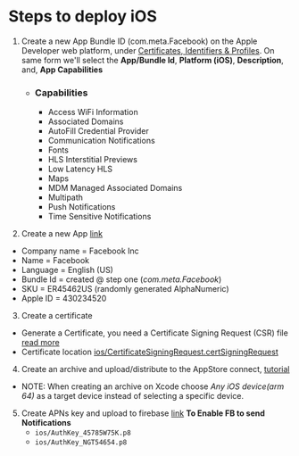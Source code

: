 # Steps to deploy iOS

 1. Create a new App Bundle ID (com.meta.Facebook) on the Apple Developer web platform, under [Certificates, Identifiers & Profiles](https://developer.apple.com/account/resources/identifiers/bundleId/add/bundle). On same form we'll select the **App/Bundle Id**, **Platform (iOS)**, **Description**, and, **App Capabilities**
     *  ### Capabilities
        -   Access WiFi Information
        -   Associated Domains
        -   AutoFill Credential Provider
        -   Communication Notifications
        -   Fonts
        -   HLS Interstitial Previews
        -   Low Latency HLS
        -   Maps
        -   MDM Managed Associated Domains
        -   Multipath
        -   Push Notifications
        -   Time Sensitive Notifications

2. Create a new App [link](https://appstoreconnect.apple.com/apps)
  - Company name = Facebook Inc
  - Name  = Facebook
  - Language = English (US)
  - Bundle Id = created @ step one (*com.meta.Facebook*)
  - SKU = ER45462US (randomly generated AlphaNumeric)
  - Apple ID = 430234520


3. Create a certificate
 - Generate a Certificate, you need a Certificate Signing Request (CSR) file [read more](https://help.apple.com/developer-account/#/dfa00fef7)
 - Certificate location [ios/CertificateSigningRequest.certSigningRequest](./CertificateSigningRequest.certSigningRequest)

<!-- 3.1 Create a APNs certificate [ios/PushCertificateSigningRequest.certSigningRequest](./PushCertificateSigningRequest.certSigningRequest)
 - And convert the certificate to p12 and upload to firebase -->
 
4. Create an archive and upload/distribute to the AppStore connect, [tutorial](https://www.youtube.com/watch?v=akFF1uJWZck) 
  * NOTE: When creating an archive on Xcode choose _Any iOS device(arm 64)_ as a target device instead of selecting a specific device.
5. Create APNs key and upload to firebase [link](https://developer.apple.com/account/resources/authkeys/lists) **To Enable FB to send Notifications**
   * ```ios/AuthKey_45785W75K.p8```
   * ```ios/AuthKey_NGT54654.p8```

